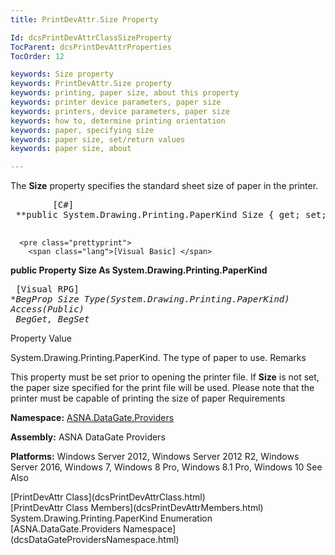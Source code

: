 ```yaml
---
title: PrintDevAttr.Size Property

Id: dcsPrintDevAttrClassSizeProperty
TocParent: dcsPrintDevAttrProperties
TocOrder: 12

keywords: Size property
keywords: PrintDevAttr.Size property
keywords: printing, paper size, about this property
keywords: printer device parameters, paper size
keywords: printers, device parameters, paper size
keywords: how to, determine printing orientation
keywords: paper, specifying size
keywords: paper size, set/return values
keywords: paper size, about

---
```


The **Size** property specifies the standard sheet size of paper in the printer. 
<pre class="prettyprint">
        <span class="lang">[C#]</span>
 **public System.Drawing.Printing.PaperKind Size { get; set; }** 
      </pre>
      <pre class="prettyprint">
        <span class="lang">[Visual Basic] </span>
 **public Property Size As 
System.Drawing.Printing.PaperKind** 
      </pre>
      <pre class="prettyprint">
        <span class="lang">[Visual RPG]</span>
 **BegProp Size Type(System.Drawing.Printing.PaperKind) Access(*Public) <br />    BegGet,    BegSet** 
      </pre>

Property Value

System.Drawing.Printing.PaperKind. The type of paper to use. 
Remarks

This property must be set prior to opening the printer file. If **Size** is not set, the paper size specified for the print file will be used. Please note that the printer must be capable of printing the size of paper 
Requirements

**Namespace:** [ ASNA.DataGate.Providers](dcsDataGateProvidersNamespace.html) 

**Assembly:** ASNA DataGate Providers

**Platforms:** Windows Server 2012, Windows Server 2012 R2, Windows Server 2016, Windows 7, Windows 8 Pro, Windows 8.1 Pro, Windows 10
See Also

<dl />
      [PrintDevAttr Class](dcsPrintDevAttrClass.html)
      <br />
      [PrintDevAttr Class Members](dcsPrintDevAttrMembers.html)
      <br />System.Drawing.Printing.PaperKind 
Enumeration
      <br />[ASNA.DataGate.Providers Namespace](dcsDataGateProvidersNamespace.html)

